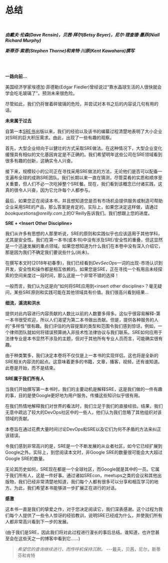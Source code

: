# **总结**

<br/>

***由戴夫·伦森(Dave Rensin)，贝茜·拜尔(Betsy Beyer)，尼尔·理查德·墨菲(Niall Richard Murphy)***

***斯蒂芬·索恩(Stephen Thorne)和肯特·川原(Kent Kawahara)撰写***

<br/>
<br/>

**一路向前...**

美国经济学家埃德加·菲德勒(Edgar Fiedler)曾经说过“靠水晶球生活的人很快就会学会吃毛玻璃了”。预测未来很危险。

尽管如此，我们仍将冒着碎玻璃的危险，并尝试对本书之后的内容说几句有用的话。

**未来属于过去**

自第一本[SRE书](http://bit.ly/2kIcNYM)出版以来，我们的经验以及该书的编纂过程清楚地表明了大小企业对SRE的巨大积压需求。由此，出现了一些有趣的观察。

首先，大型企业倾向于以健壮的方式采取SRE做法。在这种情况下，大型企业变化缓慢具有相似的文化基因肯定是不正确的。我们希望明年这些公司在SRE领域看到很多有趣的创新，这确实令人兴奋。

接下来，规模较小的公司正在寻找采用SRE做法的方法，无论他们是否可以配备一支遍布全球的成熟SRE团队。我们长期以来一直在猜测，尽管菜肴的实质和顺序至关重要，但人们不必一次吃掉整个SRE餐。现在，我们看到该概念已付诸实践，这真的很令人兴奋，因为它允许每个人都参与。

最后，如果您正在阅读本书，并且想知道您是否有市场机会提供服务或制造可帮助企业采用SRE的产品，那么答案是肯定的。实际上，如果您决定这样做，请通过*bookquestions\@oreilly.com*上的O'Reilly告诉我们。我们想跟上您的进度。

**SRE + \<Insert Other Discipline\>**

我们从许多有思想的人那里听说，SRE的原则和实践似乎也应该适用于其他学科，尤其是安全性。我们在第一本书(或本书)中没有涉及SRE/安全性的重叠，但这显然是一个迅速发展的重点领域。如果您想知道为什么我们在本卷中没有深入介绍它，那是因为我们不确定我们要说些什么(尚未)。

在撰写本文时(2018年初春季)，我们已经看到*DevSecOps*一词的出现-市场认识到开发，安全性和操作都是相互依赖的。如果您是SRE，正在寻找一个有用且未经探索的空间来度过一段时间，那么这是一个非常不错的选择！

一般而言，我们认为这是向“如何将SRE应用到\<insert other discipline\>？毫无疑问，某些SRE原则和实践可能在其他领域具有价值。我们很高兴看到结果...

**细流，溪流和洪水**

提供对此内容进行内容贡献的人数比以前的人数要多得多。这似乎很容易解释-第一本书很受欢迎，所以人们渴望为第二本书做出贡献。但是，提供各种服务的人的“多样性”很有趣。我们评估的内容提案的类型和范围令我们感到惊讶。例如，一个律师团队就如何将错误预算纳入非技术性法律协议与我们联系。SRE如何应用于法律专业是本书显然不涉及的主题，但对于其他所有专业人员而言，可能确实很有趣。

由于种类繁多，我们决定本卷将不仅仅是上一本书的实现伴侣。这也将是全新的SRE相关内容流的起点。这意味着更多的书籍，文章，播客，视频，还有谁知道。此卷是开始，而不是结束。

**SRE属于我们所有人**

当我们开始撰写第一本书时，我们的主要动机是解释SRE，这是我们做的一件有趣的事，目的是使Google更好地为用户服务。传播这些知识似乎很有用。

在我们热情地解释我们对世界的看法时，我们立足于我们的直接经验。结果，我们无意中疏远了较大的DevOps社区中的一些人，他们认为我们忽略了其他组织对该领域的贡献。


本卷旨在通过花费大量时间讨论DevOps和SRE以及它们为何不矛盾的方法来纠正该错误。

令我们感到非常高兴的是，SRE是一个不断发展的从业者社区，如今它已经扩展到Google之外。实际上，到您阅读本文时，非Google SRE的数量很可能会大大超过Google SRE的数量。

无论其历史如何，SRE现在都是一个全球社区，而Google就是其中的一员。它属于我们所有人，这是一件好事。通过诸如SREcon，meetups之类的会议和其他出版物，我们已经非常清楚地知道，我们每个人都有很多可以分享和相互学习的地方。为此，我们希望本书能够进一步扩展正在进行的对话。

**感激**

这本书一直是我们的挚爱之作，对于您决定阅读它，我们深表感谢。这个过程为我们每个人提供了一些令人惊讶的经验教训，说明SRE已经成为什么，并使我们所有人都非常高兴看到下一步的发展。

(由于我们是SRE，因此我们将对此过程进行漫长的事后总结。谁知道，也许您甚至会在这些天之一的博客中看到它……)

> *希望您的查询继续进行，而传呼机保持沉默。*
>   ---戴夫，贝茜，尼尔，斯蒂芬和肯特
>